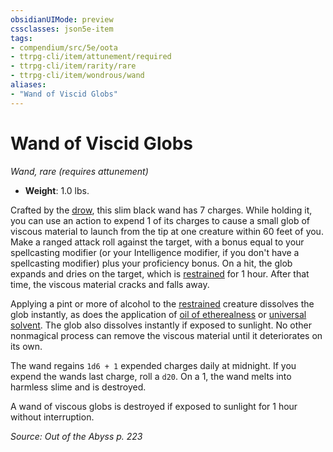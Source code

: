 ```yaml
---
obsidianUIMode: preview
cssclasses: json5e-item
tags:
- compendium/src/5e/oota
- ttrpg-cli/item/attunement/required
- ttrpg-cli/item/rarity/rare
- ttrpg-cli/item/wondrous/wand
aliases: 
- "Wand of Viscid Globs"
---
```

# Wand of Viscid Globs
*Wand, rare (requires attunement)*  

- **Weight**: 1.0 lbs.

Crafted by the [drow](/3-Mechanics/CLI/bestiary/humanoid/drow.md), this slim black wand has 7 charges. While holding it, you can use an action to expend 1 of its charges to cause a small glob of viscous material to launch from the tip at one creature within 60 feet of you. Make a ranged attack roll against the target, with a bonus equal to your spellcasting modifier (or your Intelligence modifier, if you don't have a spellcasting modifier) plus your proficiency bonus. On a hit, the glob expands and dries on the target, which is [restrained](/3-Mechanics/CLI/rules/conditions.md#restrained) for 1 hour. After that time, the viscous material cracks and falls away.

Applying a pint or more of alcohol to the [restrained](/3-Mechanics/CLI/rules/conditions.md#restrained) creature dissolves the glob instantly, as does the application of [oil of etherealness](/3-Mechanics/CLI/items/oil-of-etherealness.md) or [universal solvent](/3-Mechanics/CLI/items/universal-solvent.md). The glob also dissolves instantly if exposed to sunlight. No other nonmagical process can remove the viscous material until it deteriorates on its own.

The wand regains `1d6 + 1` expended charges daily at midnight. If you expend the wands last charge, roll a `d20`. On a 1, the wand melts into harmless slime and is destroyed.

A wand of viscous globs is destroyed if exposed to sunlight for 1 hour without interruption.

*Source: Out of the Abyss p. 223*